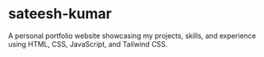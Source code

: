 # sateesh-kumar
A personal portfolio website showcasing my projects, skills, and experience using HTML, CSS, JavaScript, and Tailwind CSS.
